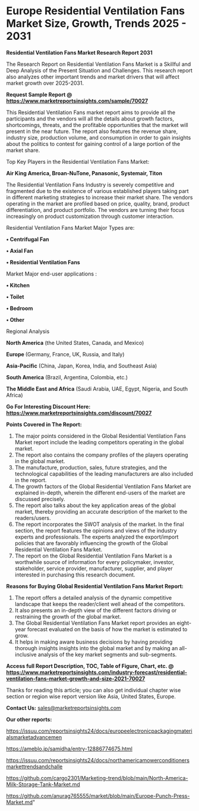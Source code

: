  # Europe Residential Ventilation Fans Market Size, Growth, Trends 2025 - 2031

<strong>Residential Ventilation Fans Market Research Report 2031</strong>

The Research Report on Residential Ventilation Fans Market is a Skillful and Deep Analysis of the Present Situation and Challenges. This research report also analyzes other important trends and market drivers that will affect market growth over 2025-2031.

<strong>Request Sample Report @ <a href=https://www.marketreportsinsights.com/sample/70027>https://www.marketreportsinsights.com/sample/70027</a></strong>

This Residential Ventilation Fans market report aims to provide all the participants and the vendors will all the details about growth factors, shortcomings, threats, and the profitable opportunities that the market will present in the near future. The report also features the revenue share, industry size, production volume, and consumption in order to gain insights about the politics to contest for gaining control of a large portion of the market share.

Top Key Players in the Residential Ventilation Fans Market:

<strong>Air King America, Broan-NuTone, Panasonic, Systemair, Titon</strong>

The Residential Ventilation Fans Industry is severely competitive and fragmented due to the existence of various established players taking part in different marketing strategies to increase their market share. The vendors operating in the market are profiled based on price, quality, brand, product differentiation, and product portfolio. The vendors are turning their focus increasingly on product customization through customer interaction.

Residential Ventilation Fans Market Major Types are:

<strong>• Centrifugal Fan

• Axial Fan

• Residential Ventilation Fans</strong>

Market Major end-user applications :

<strong>• Kitchen

• Toilet

• Bedroom

• Other</strong>

Regional Analysis

</u><strong><b>North America</b></strong> (the United States, Canada, and Mexico)

<strong><b>Europe </b></strong>(Germany, France, UK, Russia, and Italy)

<strong><b>Asia-Pacific</b></strong> (China, Japan, Korea, India, and Southeast Asia)

<strong><b>South America</b></strong> (Brazil, Argentina, Colombia, etc.)

<strong><b>The Middle East and Africa</b></strong> (Saudi Arabia, UAE, Egypt, Nigeria, and South Africa)

<strong>Go For Interesting Discount Here: <a href=https://www.marketreportsinsights.com/discount/70027>https://www.marketreportsinsights.com/discount/70027</a></strong>

<strong>Points Covered in The Report:</strong>
<ol>
  <li>The major points considered in the Global Residential Ventilation Fans Market report include the leading competitors operating in the global market.</li>
  <li>The report also contains the company profiles of the players operating in the global market.</li>
  <li>The manufacture, production, sales, future strategies, and the technological capabilities of the leading manufacturers are also included in the report.</li>
  <li>The growth factors of the Global Residential Ventilation Fans Market are explained in-depth, wherein the different end-users of the market are discussed precisely.</li>
  <li>The report also talks about the key application areas of the global market, thereby providing an accurate description of the market to the readers/users.</li>
  <li>The report incorporates the SWOT analysis of the market. In the final section, the report features the opinions and views of the industry experts and professionals. The experts analyzed the export/import policies that are favorably influencing the growth of the Global Residential Ventilation Fans Market.</li>
  <li>The report on the Global Residential Ventilation Fans Market is a worthwhile source of information for every policymaker, investor, stakeholder, service provider, manufacturer, supplier, and player interested in purchasing this research document.</li>
</ol>
<strong>Reasons for Buying Global Residential Ventilation Fans Market Report:</strong>

<ol>
  <li>The report offers a detailed analysis of the dynamic competitive landscape that keeps the reader/client well ahead of the competitors.</li>
  <li>It also presents an in-depth view of the different factors driving or restraining the growth of the global market.</li>
  <li>The Global Residential Ventilation Fans Market report provides an eight-year forecast evaluated on the basis of how the market is estimated to grow.</li>
  <li>It helps in making aware business decisions by having providing thorough insights insights into the global market and by making an all-inclusive analysis of the key market segments and sub-segments.</li>
</ol>
<strong>Access full Report Description, TOC, Table of Figure, Chart, etc. @ <a href=https://www.marketreportsinsights.com/industry-forecast/residential-ventilation-fans-market-growth-and-size-2021-70027>https://www.marketreportsinsights.com/industry-forecast/residential-ventilation-fans-market-growth-and-size-2021-70027</a></strong>


Thanks for reading this article; you can also get individual chapter wise section or region wise report version like Asia, United States, Europe.

<strong>Contact Us:</strong>
sales@marketreportsinsights.com

<strong>Our other reports:</strong>

<a href=https://issuu.com/reportsinsights24/docs/europeelectronicpackagingmaterialsmarketadvancemen>https://issuu.com/reportsinsights24/docs/europeelectronicpackagingmaterialsmarketadvancemen</a>

<a href=https://ameblo.jp/samidha/entry-12886774675.html>https://ameblo.jp/samidha/entry-12886774675.html</a>

<a href=https://issuu.com/reportsinsights24/docs/northamericamowerconditionersmarkettrendsandchalle>https://issuu.com/reportsinsights24/docs/northamericamowerconditionersmarkettrendsandchalle</a>

<a href=https://github.com/cargo2301/Marketing-trend/blob/main/North-America-Milk-Storage-Tank-Market.md>https://github.com/cargo2301/Marketing-trend/blob/main/North-America-Milk-Storage-Tank-Market.md</a>

<a href=https://github.com/anurag765555/market/blob/main/Europe-Punch-Press-Market.md>https://github.com/anurag765555/market/blob/main/Europe-Punch-Press-Market.md</a>"
